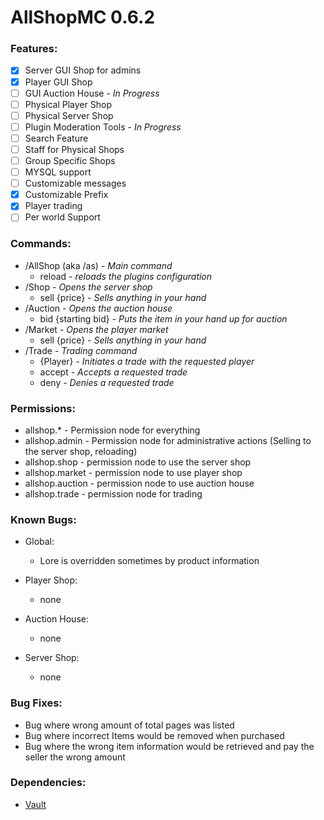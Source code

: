 # AllShopMC 0.6.2

### Features:
- [x] Server GUI Shop for admins
- [x] Player GUI Shop
- [ ] GUI Auction House - *In Progress*
- [ ] Physical Player Shop
- [ ] Physical Server Shop
- [ ] Plugin Moderation Tools - *In Progress*
- [ ] Search Feature
- [ ] Staff for Physical Shops
- [ ] Group Specific Shops
- [ ] MYSQL support
- [ ] Customizable messages
- [x] Customizable Prefix
- [x] Player trading
- [ ] Per world Support

### Commands:
* /AllShop (aka /as) - *Main command*
  * reload - *reloads the plugins configuration*
* /Shop - *Opens the server shop*
  * sell {price} - *Sells anything in your hand*
* /Auction - *Opens the auction house*
  * bid {starting bid} - *Puts the item in your hand up for auction*
* /Market - *Opens the player market*
  * sell {price} - *Sells anything in your hand*
* /Trade - *Trading command*
  * {Player} - *Initiates a trade with the requested player*
  * accept - *Accepts a requested trade*
  * deny - *Denies a requested trade*
  
### Permissions:
* allshop.* - Permission node for everything
* allshop.admin - Permission node for administrative actions (Selling to the server shop, reloading)
* allshop.shop - permission node to use the server shop
* allshop.market - permission node to use player shop
* allshop.auction - permission node to use auction house
* allshop.trade - permission node for trading

### Known Bugs:

* Global:
  * Lore is overridden sometimes by product information
  
* Player Shop:
  * none
  
* Auction House:
  * none
  
* Server Shop:
  * none
  
### Bug Fixes:
 * Bug where wrong amount of total pages was listed
 * Bug where incorrect Items would be removed when purchased
 * Bug where the wrong item information would be retrieved and pay the seller the wrong amount
  
### Dependencies:
* [Vault](https://www.spigotmc.org/resources/vault.34315/)
